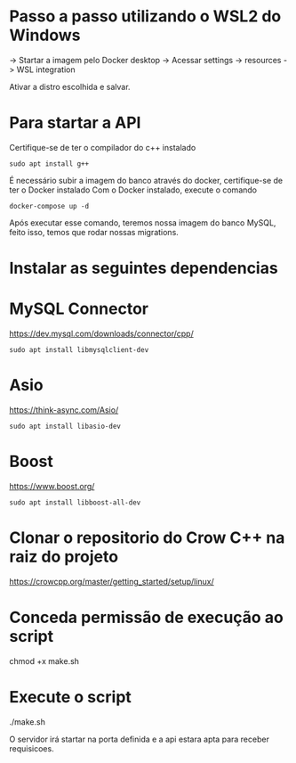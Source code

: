 
# Passo a passo utilizando o WSL2 do Windows
-> Startar a imagem pelo Docker desktop
-> Acessar settings -> resources -> WSL integration

Ativar a distro escolhida e salvar.

# Para startar a API

Certifique-se de ter o compilador do c++ instalado
```
sudo apt install g++
```

É necessário subir a imagem do banco através do docker, certifique-se de ter o Docker instalado
Com o Docker instalado, execute o comando

```
docker-compose up -d
```
Após executar esse comando, teremos nossa imagem do banco MySQL, feito isso, temos que rodar nossas migrations.

# Instalar as seguintes dependencias

# MySQL Connector
https://dev.mysql.com/downloads/connector/cpp/ 
```
sudo apt install libmysqlclient-dev
```

# Asio
https://think-async.com/Asio/ 
```
sudo apt install libasio-dev
```

# Boost
https://www.boost.org/
```
sudo apt install libboost-all-dev 
```

# Clonar o repositorio do Crow C++ na raiz do projeto
https://crowcpp.org/master/getting_started/setup/linux/

# Conceda permissão de execução ao script
chmod +x make.sh

# Execute o script
./make.sh

O servidor irá startar na porta definida e a api estara apta para receber requisicoes.